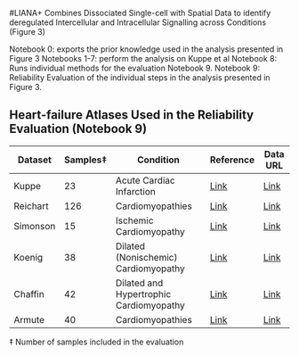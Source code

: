 #LIANA+ Combines Dissociated Single-cell with Spatial Data to identify deregulated Intercellular and Intracellular Signalling across Conditions (Figure 3)

Notebook 0: exports the prior knowledge used in the analysis presented in Figure 3
Notebooks 1-7: perform the analysis on Kuppe et al
Notebook 8: Runs individual methods for the evaluation Notebook 9.
Notebook 9: Reliability Evaluation of the individual steps in the analysis presented in Figure 3.

## Heart-failure Atlases Used in the Reliability Evaluation (Notebook 9)

| Dataset   | Samples‡ | Condition                        | Reference | Data URL                                                                                      |
|-----------|-----------|----------------------------------|-----------|------------------------------------------------------------------------------------------------|
| Kuppe     | 23        | Acute Cardiac Infarction         | [Link](https://www.nature.com/articles/s41586-022-05060-x)        | [Link](https://cellxgene.cziscience.com/collections/8191c283-0816-424b-9b61-c3e1d6258a77)    |
| Reichart  | 126       | Cardiomyopathies                | [Link](https://www.science.org/doi/10.1126/science.abo1984)       | [Link](https://cellxgene.cziscience.com/collections/e75342a8-0f3b-4ec5-8ee1-245a23e0f7cb)    |
| Simonson  | 15        | Ischemic Cardiomyopathy         | [Link](https://www.sciencedirect.com/science/article/pii/S2211124723000979?via%3Dihub)       | [Link](https://singlecell.broadinstitute.org/single_cell/study/SCP1849/)                      |
| Koenig    | 38        | Dilated (Nonischemic) Cardiomyopathy | [Link](https://www.nature.com/articles/s44161-022-00028-6) | [Link](https://www.ncbi.nlm.nih.gov/geo/query/acc.cgi?acc=GSE183852)                         |
| Chaffin   | 42        | Dilated and Hypertrophic Cardiomyopathy | [Link](https://www.nature.com/articles/s41586-022-04817-8) | [Link](https://singlecell.broadinstitute.org/single_cell/study/SCP1303/)                     |
| Armute    | 40        | Cardiomyopathies                | [Link](https://www.nature.com/articles/s44161-023-00260-8)       | [Link](https://www.ncbi.nlm.nih.gov/geo/query/acc.cgi?acc=GSE226314)                          |

‡ Number of samples included in the evaluation
